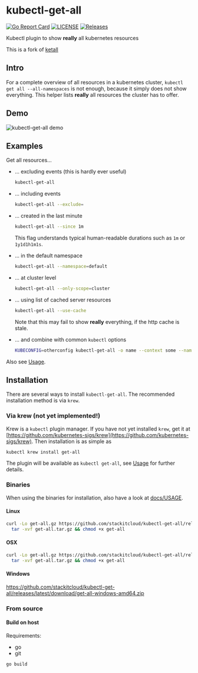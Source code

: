# kubectl-get-all
[![Go Report Card](https://goreportcard.com/badge/stackitcloud/kubectl-get-all)](https://goreportcard.com/report/stackitcloud/kubectl-get-all)
[![LICENSE](https://img.shields.io/github/license/stackitcloud/kubectl-get-all.svg)](https://github.com/stackitcloud/kubectl-get-all/blob/main/LICENSE)
[![Releases](https://img.shields.io/github/release-pre/stackitcloud/kubectl-get-all.svg)](https://github.com/stackitcloud/kubectl-get-all/releases)

Kubectl plugin to show **really** all kubernetes resources

This is a fork of [ketall](https://github.com/corneliusweig/ketall)

## Intro
For a complete overview of all resources in a kubernetes cluster, `kubectl get all --all-namespaces` is not enough, because it simply does not show everything.
This helper lists **really** all resources the cluster has to offer.

## Demo
![kubectl-get-all demo](docs/demo.gif "kubectl-get-all demo")

## Examples
Get all resources...
- ... excluding events (this is hardly ever useful)
  ```bash
  kubectl-get-all
  ```

- ... including events
  ```bash
  kubectl-get-all --exclude=
  ```

- ... created in the last minute
  ```bash
  kubectl-get-all --since 1m
  ```
  This flag understands typical human-readable durations such as `1m` or `1y1d1h1m1s`.

- ... in the default namespace
  ```bash
  kubectl-get-all --namespace=default
  ```

- ... at cluster level
  ```bash
  kubectl-get-all --only-scope=cluster
  ```

- ... using list of cached server resources
  ```bash
  kubectl-get-all --use-cache
  ```
  Note that this may fail to show **really** everything, if the http cache is stale.

- ... and combine with common `kubectl` options
  ```bash
  KUBECONFIG=otherconfig kubectl-get-all -o name --context some --namespace kube-system --selector run=skaffold
  ```

Also see [Usage](docs/USAGE.md).

## Installation
There are several ways to install `kubectl-get-all`. The recommended installation method is via `krew`.

### Via krew (not yet implemented!)
Krew is a `kubectl` plugin manager. If you have not yet installed `krew`, get it at
[https://github.com/kubernetes-sigs/krew](https://github.com/kubernetes-sigs/krew).
Then installation is as simple as
```bash
kubectl krew install get-all
```
The plugin will be available as `kubectl get-all`, see [Usage](docs/USAGE.md) for further details.

### Binaries
When using the binaries for installation, also have a look at [docs/USAGE](docs/USAGE.md).

#### Linux
```bash
curl -Lo get-all.gz https://github.com/stackitcloud/kubectl-get-all/releases/latest/download/get-all-linux-amd64.tar.gz && \
  tar -xvf get-all.tar.gz && chmod +x get-all
```

#### OSX
```bash
curl -Lo get-all.gz https://github.com/stackitcloud/kubectl-get-all/releases/latest/download/get-all-darwin-arm64.tar.gz && \
  tar -xvf get-all.tar.gz && chmod +x get-all
```

#### Windows
<https://github.com/stackitcloud/kubectl-get-all/releases/latest/download/get-all-windows-amd64.zip>

### From source

#### Build on host

Requirements:
 - go
 - git

```bash
go build
```
